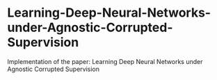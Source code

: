 # Learning-Deep-Neural-Networks-under-Agnostic-Corrupted-Supervision
Implementation of the paper: Learning Deep Neural Networks under Agnostic Corrupted Supervision

